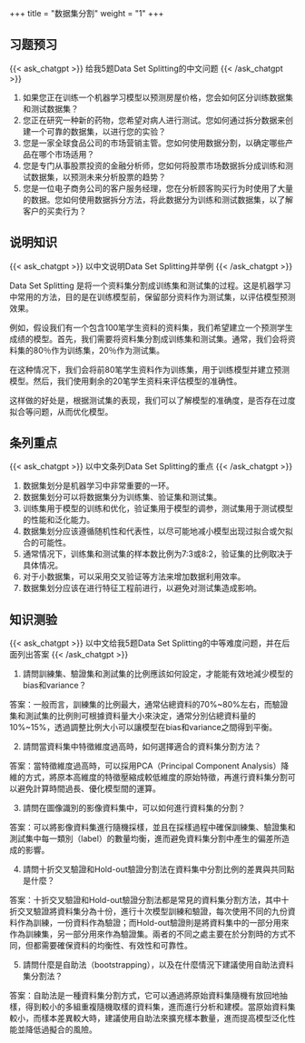 +++
title = "数据集分割"
weight = "1"
+++
## 习题预习
{{< ask_chatgpt >}}
给我5题Data Set Splitting的中文问题
{{< /ask_chatgpt >}}

1. 如果您正在训练一个机器学习模型以预测房屋价格，您会如何区分训练数据集和测试数据集？ 
2. 您正在研究一种新的药物，您希望对病人进行测试。您如何通过拆分数据来创建一个可靠的数据集，以进行您的实验？ 
3. 您是一家全球食品公司的市场营销主管。您如何使用数据分割，以确定哪些产品在哪个市场适用？ 
4. 您是专门从事股票投资的金融分析师，您如何将股票市场数据拆分成训练和测试数据集，以预测未来分析股票的趋势？ 
5. 您是一位电子商务公司的客户服务经理，您在分析顾客购买行为时使用了大量的数据。您如何使用数据拆分方法，将此数据分为训练和测试数据集，以了解客户的买卖行为？   

## 说明知识
{{< ask_chatgpt >}}
以中文说明Data Set Splitting并举例
{{< /ask_chatgpt >}}

Data Set Splitting 是将一个资料集分割成训练集和测试集的过程。这是机器学习中常用的方法，目的是在训练模型前，保留部分资料作为测试集，以评估模型预测效果。

例如，假设我们有一个包含100笔学生资料的资料集，我们希望建立一个预测学生成绩的模型。首先，我们需要将资料集分割成训练集和测试集。通常，我们会将资料集的80％作为训练集，20％作为测试集。

在这种情况下，我们会将前80笔学生资料作为训练集，用于训练模型并建立预测模型。然后，我们使用剩余的20笔学生资料来评估模型的准确性。

这样做的好处是，根据测试集的表现，我们可以了解模型的准确度，是否存在过度拟合等问题，从而优化模型。   

## 条列重点
{{< ask_chatgpt >}}
以中文条列Data Set Splitting的重点
{{< /ask_chatgpt >}}

1. 数据集划分是机器学习中非常重要的一环。
2. 数据集划分可以将数据集分为训练集、验证集和测试集。
3. 训练集用于模型的训练和优化，验证集用于模型的调参，测试集用于测试模型的性能和泛化能力。
4. 数据集划分应该遵循随机性和代表性，以尽可能地减小模型出现过拟合或欠拟合的可能性。
5. 通常情况下，训练集和测试集的样本数比例为7:3或8:2，验证集的比例取决于具体情况。
6. 对于小数据集，可以采用交叉验证等方法来增加数据利用效率。
7. 数据集划分应该在进行特征工程前进行，以避免对测试集造成影响。   

## 知识测验
{{< ask_chatgpt >}}
以中文给我5题Data Set Splitting的中等难度问题，并在后面列出答案
{{< /ask_chatgpt >}}

1. 請問訓練集、驗證集和測試集的比例應該如何設定，才能能有效地減少模型的bias和variance？

答案：一般而言，訓練集的比例最大，通常佔總資料的70%~80%左右，而驗證集和測試集的比例則可根據資料量大小來決定，通常分別佔總資料量的10%~15%，透過調整比例大小可以讓模型在bias和variance之間得到平衡。

2. 請問當資料集中特徵維度過高時，如何選擇適合的資料集分割方法？

答案：當特徵維度過高時，可以採用PCA（Principal Component Analysis）降維的方式，將原本高維度的特徵壓縮成較低維度的原始特徵，再進行資料集分割可以避免計算時間過長、優化模型間的運算。

3. 請問在圖像識別的影像資料集中，可以如何進行資料集的分割？

答案：可以將影像資料集進行隨機採樣，並且在採樣過程中確保訓練集、驗證集和測試集中每一類別（label）的數量均衡，進而避免資料集分割中產生的偏差所造成的影響。

4. 請問十折交叉驗證和Hold-out驗證分割法在資料集中分割比例的差異與共同點是什麼？

答案：十折交叉驗證和Hold-out驗證分割法都是常見的資料集分割方法，其中十折交叉驗證將資料集分為十份，進行十次模型訓練和驗證，每次使用不同的九份資料作為訓練，一份資料作為驗證；而Hold-out驗證則是將資料集中的一部分用來作為訓練集，另一部分用來作為驗證集。兩者的不同之處主要在於分割時的方式不同，但都需要確保資料的均衡性、有效性和可靠性。

5. 請問什麼是自助法（bootstrapping），以及在什麼情況下建議使用自助法資料集分割法？

答案：自助法是一種資料集分割方式，它可以通過將原始資料集隨機有放回地抽樣，得到較小的多組重複隨機取樣的資料集，進而進行分析和建模。當原始資料集較小，而樣本差異較大時，建議使用自助法來擴充樣本數量，進而提高模型泛化性能並降低過擬合的風險。   

